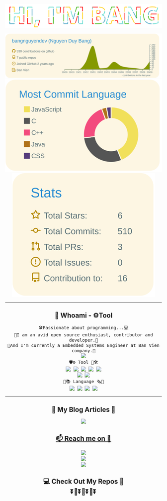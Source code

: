 <p  align="center">
  <img src="https://github.com/bangnguyendev/bangnguyendev/blob/master/img/hiambang.gif">
  </br>
</p>

<p  align="center">
  <img src="https://github.com/bangnguyendev/bangnguyendev/blob/master/profile-summary-card-output/solarized/0-profile-details.svg">
  </br>
  <img src="https://github.com/bangnguyendev/bangnguyendev/blob/master/profile-summary-card-output/solarized/2-most-commit-language.svg">
  <img src="https://github.com/bangnguyendev/bangnguyendev/blob/master/profile-summary-card-output/solarized/3-stats.svg">
  </br>
</p>

---
<h2 align="center"> 👨‍ Whoami - ⚙️Tool</h2>
<p align="center">
  <samp>🛠️Passionate about programming...💻<br>
    🚀I am an avid open source enthusiast, contributor and developer.🧲 <br>💼And I'm currently a Embedded Systems Engineer at Ban Vien company.🏤<br>
      <img src="https://komarev.com/ghpvc/?username=bangnguyendev"><br>
    🛡️⚙️ Tool 🧰🛠️<br>
    <img src="https://img.shields.io/badge/Cantata-QA%7CSYSTEMS-006400">
    <img src="https://img.shields.io/badge/IDE%20-Eclipse-blueviolet">
    <img src="https://img.shields.io/badge/ETAS%20-ASCET-ff69b4">
    <img src="https://img.shields.io/badge/Visual%20Studio-Code-blue">
    <img src="https://img.shields.io/badge/Android-Studio-brightgreen"><br>
    <img src="https://img.shields.io/badge/-Jira%20Software-brightgreen?style=flat&logo=jira">
    <img src="https://img.shields.io/badge/-Jenkins%20Software-blueviolet?style=flat&logo=Jenkins"><br>
    📖📚 Language 🗞️🏅<br>
    <img src="https://img.shields.io/badge/C%2FC%2B%2B-Language-brightgreen?style=flat&logo=">
    <img src="https://img.shields.io/badge/-Python-ffff00?style=flat&logo=python">
    <img src="https://img.shields.io/badge/-Markdown-blue">
    <img src="https://img.shields.io/badge/Linux-Bash-red">
  </samp>
  <br> 
</p>

------
<h2 align="center">💬 My Blog Articles 🌠</h2>
<p align="center">
  <a href="https://bangnguyendev.github.io/"><img src="https://img.shields.io/badge/Myblog%3A-bangnguyendev.github.io-brightgreen?style=for-the-badge&logo=github"/>
</p>

<h2  align="center">📫 Reach me on 🧧</h2>
<p align="center">
  <a href="https://www.linkedin.com/in/bangnguyenduy/"><img src="https://img.shields.io/badge/Linkedin-bangnguyenduy-yellowgreen?style=social&logo=linkedin" /></a><br> 
  <a href="https://www.facebook.com/drake.bangnguyen/"><img src="https://img.shields.io/badge/Facebook-drake.bangnguyen-blue?style=social&logo=facebook" /></a><br> 
  <a href="https://www.instagram.com/nguyen.duy.bang/?hl=vi"><img src="https://img.shields.io/badge/Instagram-nguyen.duy.bang-orange?style=social&logo=instagram" /></a>
</p>

<h2  align="center">💻 Check Out My Repos 💽 <br>
⏬🔰⏬🔰⏬🔰⏬
</h2>

